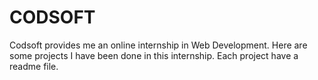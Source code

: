 # CODSOFT
Codsoft provides me an online internship in Web Development. Here are some projects I have been done in this internship. Each project have a readme file.
